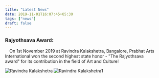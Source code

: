 ```yaml
---
title: "Latest News"
date: 2019-11-01T16:07:45+05:30
tags: ["news"]
draft: false
---
```


### Rajyothsava Award:

&emsp;On 1st November 2019 at Ravindra Kalakshetra, Bangalore, Prabhat Arts International won the second highest state honor - "The Rajyothsava award" for its contribution in the field of Art and Culture!

![Ravindra Kalakshetra](/images/Rajyothsava_award.jpg "Ravindra Kalakshetra")
![Ravindra Kalakshetra1](/images/Rajyothsava_award1.jpg "Ravindra Kalakshetra1")



